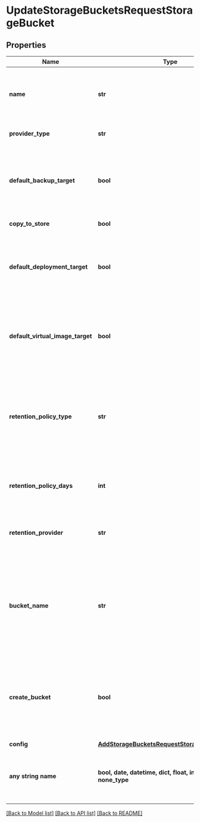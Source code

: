 # UpdateStorageBucketsRequestStorageBucket


## Properties
Name | Type | Description | Notes
------------ | ------------- | ------------- | -------------
**name** | **str** | A unique name scoped to your account for the storage bucket | [optional] 
**provider_type** | **str** | The type of storage bucket | [optional] 
**default_backup_target** | **bool** | Default Backup Target | [optional]  if omitted the server will use the default value of False
**copy_to_store** | **bool** | Archive Snapshots | [optional] 
**default_deployment_target** | **bool** | Default Deployment Target | [optional]  if omitted the server will use the default value of False
**default_virtual_image_target** | **bool** | Default Virtual Image Store | [optional]  if omitted the server will use the default value of False
**retention_policy_type** | **str** | Cleanup mode. &#x60;backup&#x60; - Move old files to a backup provider. &#x60;delete&#x60; - Delete old files. &#x60;none&#x60; - Keep all files. | [optional]  if omitted the server will use the default value of "none"
**retention_policy_days** | **int** | The number of days old a file must be before it is deleted. | [optional] 
**retention_provider** | **str** | The backup Storage Bucket where old files are moved to. | [optional] 
**bucket_name** | **str** | The name of the bucket. Only applies to &#x60;Amazon&#x60;, &#x60;Azure&#x60;, &#x60;CIFS&#x60;, &#x60;NFSv3&#x60;, &#x60;Openstack Swift&#x60;, and &#x60;Rackspace CDN&#x60;. | [optional] 
**create_bucket** | **bool** | Create the bucket if it does not exist. Only applies to &#x60;Amazon&#x60;, &#x60;Azure&#x60;, &#x60;Openstack Swift&#x60;, and &#x60;Rackspace CDN&#x60;. | [optional]  if omitted the server will use the default value of False
**config** | [**AddStorageBucketsRequestStorageBucketConfig**](AddStorageBucketsRequestStorageBucketConfig.md) |  | [optional] 
**any string name** | **bool, date, datetime, dict, float, int, list, str, none_type** | any string name can be used but the value must be the correct type | [optional]

[[Back to Model list]](../README.md#documentation-for-models) [[Back to API list]](../README.md#documentation-for-api-endpoints) [[Back to README]](../README.md)


